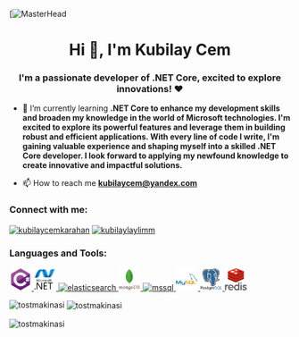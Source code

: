 [![MasterHead](http://www.google.com.tr/url?sa=i&url=https%3A%2F%2Fwww.telerik.com%2Fblogs%2Fhow-to-port-desktop-applications-to-net-core-3-0&psig=AOvVaw112OcS0_M_5xCjcEDfl50w&ust=1686941215839000&source=images&cd=vfe&ved=0CBEQjRxqFwoTCKj5vvH3xf8CFQAAAAAdAAAAABAF)
<h1 align="center">Hi 👋, I'm Kubilay Cem </h1>
<h3 align="center">I'm a passionate developer of .NET Core, excited to explore innovations! ❤️</h3>

- 🌱 I’m currently learning **.NET Core to enhance my development skills and broaden my knowledge in the world of Microsoft technologies. I'm excited to explore its powerful features and leverage them in building robust and efficient applications. With every line of code I write, I'm gaining valuable experience and shaping myself into a skilled .NET Core developer. I look forward to applying my newfound knowledge to create innovative and impactful solutions.**

- 📫 How to reach me **kubilaycem@yandex.com**

<h3 align="left">Connect with me:</h3>
<p align="left">
<a href="https://linkedin.com/in/kubilaycemkarahan" target="blank"><img align="center" src="https://raw.githubusercontent.com/rahuldkjain/github-profile-readme-generator/master/src/images/icons/Social/linked-in-alt.svg" alt="kubilaycemkarahan" height="30" width="40" /></a>
<a href="https://instagram.com/kubilaylaylimm" target="blank"><img align="center" src="https://raw.githubusercontent.com/rahuldkjain/github-profile-readme-generator/master/src/images/icons/Social/instagram.svg" alt="kubilaylaylimm" height="30" width="40" /></a>
</p>

<h3 align="left">Languages and Tools:</h3>
<p align="left"> <a href="https://www.w3schools.com/cs/" target="_blank" rel="noreferrer"> <img src="https://raw.githubusercontent.com/devicons/devicon/master/icons/csharp/csharp-original.svg" alt="csharp" width="40" height="40"/> </a> <a href="https://dotnet.microsoft.com/" target="_blank" rel="noreferrer"> <img src="https://raw.githubusercontent.com/devicons/devicon/master/icons/dot-net/dot-net-original-wordmark.svg" alt="dotnet" width="40" height="40"/> </a> <a href="https://www.elastic.co" target="_blank" rel="noreferrer"> <img src="https://www.vectorlogo.zone/logos/elastic/elastic-icon.svg" alt="elasticsearch" width="40" height="40"/> </a> <a href="https://www.mongodb.com/" target="_blank" rel="noreferrer"> <img src="https://raw.githubusercontent.com/devicons/devicon/master/icons/mongodb/mongodb-original-wordmark.svg" alt="mongodb" width="40" height="40"/> </a> <a href="https://www.microsoft.com/en-us/sql-server" target="_blank" rel="noreferrer"> <img src="https://www.svgrepo.com/show/303229/microsoft-sql-server-logo.svg" alt="mssql" width="40" height="40"/> </a> <a href="https://www.mysql.com/" target="_blank" rel="noreferrer"> <img src="https://raw.githubusercontent.com/devicons/devicon/master/icons/mysql/mysql-original-wordmark.svg" alt="mysql" width="40" height="40"/> </a> <a href="https://www.postgresql.org" target="_blank" rel="noreferrer"> <img src="https://raw.githubusercontent.com/devicons/devicon/master/icons/postgresql/postgresql-original-wordmark.svg" alt="postgresql" width="40" height="40"/> </a> <a href="https://redis.io" target="_blank" rel="noreferrer"> <img src="https://raw.githubusercontent.com/devicons/devicon/master/icons/redis/redis-original-wordmark.svg" alt="redis" width="40" height="40"/> </a> </p>

<p><img align="left" src="https://github-readme-stats.vercel.app/api/top-langs?username=tostmakinasi&show_icons=true&locale=en&layout=compact" alt="tostmakinasi" /></p>

<p>&nbsp;<img align="center" src="https://github-readme-stats.vercel.app/api?username=tostmakinasi&show_icons=true&locale=en" alt="tostmakinasi" /></p>

<p><img align="center" src="https://github-readme-streak-stats.herokuapp.com/?user=tostmakinasi&" alt="tostmakinasi" /></p>
